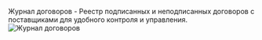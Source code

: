 Журнал договоров - Реестр подписанных и неподписанных договоров с поставщиками для удобного контроля и управления.
![Журнал договоров](https://github.com/user-attachments/assets/02ed70db-9a43-486a-aa35-274af0ac16c9)
